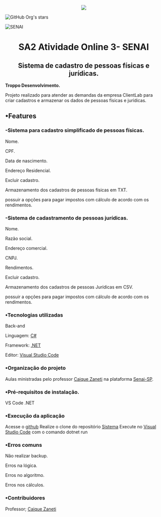 
<p align="center">
<img src="http://img.shields.io/static/v1?label=STATUS&message=EM%20DESENVOLVIMENTO&color=GREEN&style=for-the-badge"/>
</p>

![GitHub Org's stars](https://img.shields.io/github/stars/camilafernanda?style=social)

![SENAI](https://user-images.githubusercontent.com/97308257/194785769-e9d38c1e-adc1-4a00-b8fb-05492939cfe7.jpg)



  <h1 align="center"> SA2 Atividade Online 3- SENAI </h1>


<h2 align="center">  Sistema de cadastro de pessoas físicas e jurídicas.</h2>


**Troppo Desenvolvimento.**




 Projeto realizado para atender as demandas da empresa ClientLab para criar  cadastros e armazenar os dados de pessoas físicas e jurídicas.







## •Features

### **-Sistema para cadastro simplificado de pessoas físicas.**

Nome.

CPF.

Data de nascimento.

Endereço Residencial.

Excluir cadastro.

Armazenamento dos cadastros de pessoas físicas em TXT.

possuir a opções para pagar impostos com cálculo de acordo com os rendimentos.

### **-Sistema de cadastramento de pessoas jurídicas.**

Nome.

Razão social.

Endereço comercial.

CNPJ.

Rendimentos.

Excluir cadastro. 

Armazenamento dos cadastros de pessoas Jurídicas em CSV.

possuir a opções para pagar impostos com cálculo de acordo com os rendimentos.




### •Tecnologias utilizadas
Back-and

Linguagem: [C#](https://docs.microsoft.com/pt-br/dotnet/csharp/)

Framework: [.NET](https://dotnet.microsoft.com/download)

Editor: [Visual Studio Code](https://code.visualstudio.com/)




### •Organização do projeto

Aulas ministradas pelo professor [Caique Zaneti](https://github.com/czkirilo) na plataforma [Senai-SP](https://senaiead.senai.br/).


### •Pré-requisitos de instalação.

VS Code
.NET


### •Execução da aplicação


Acesse o [github](https://github.com)
Realize o clone do repositório [Sistema](https://github.com/Edcyriaco/FS6_Sistema_UC12)
Execute no [Visual Studio Code](https://code.visualstudio.com/) com o comando dotnet run


### •Erros comuns

Não realizar backup.

Erros na lógica.

Erros no algoritmo.

Erros nos cálculos.


### •Contribuidores

Professor; [Caique Zaneti](https://github.com/czkirilo)
